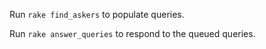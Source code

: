Run `rake find_askers` to populate queries.

Run `rake answer_queries` to respond to the queued queries.
